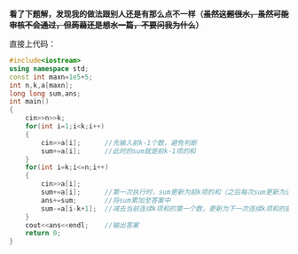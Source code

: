 **看了下题解，发现我的做法跟别人还是有那么点不一样（~~虽然这题很水，虽然可能审核不会通过，但蒟蒻还是想水一篇，不要问我为什么~~）**

直接上代码：
```cpp
#include<iostream>
using namespace std;
const int maxn=1e5+5;
int n,k,a[maxn];
long long sum,ans;
int main()
{
    cin>>n>>k;
    for(int i=1;i<k;i++)
    {
        cin>>a[i];		//先输入前k-1个数，避免判断
        sum+=a[i];		//此时的sum就是前k-1项的和
    }
    for(int i=k;i<=n;i++)
    {
        cin>>a[i];		
        sum+=a[i];		//第一次执行时，sum更新为前k项的和（之后每次sum更新为连续k项的和）
        ans+=sum;		//将sum累加至答案中
        sum-=a[i-k+1];	//减去当前连续k项和的第一个数，更新为下一次连续k项和的前k-1项
    }
    cout<<ans<<endl;	//输出答案
    return 0;
}
```